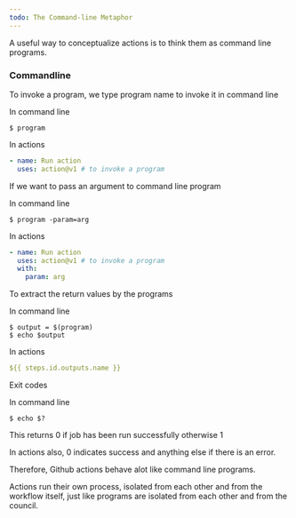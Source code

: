 ```yaml
---
todo: The Command-line Metaphor
---
```


A useful way to conceptualize actions is to think them as command line programs.  

### Commandline

To invoke a program, we type program name to invoke it in command line

In command line
```shell
$ program
```

In actions
```yaml
- name: Run action
  uses: action@v1 # to invoke a program
```

If we want to pass an argument to command line program

In command line
```shell
$ program -param=arg
```

In actions
```yaml
- name: Run action
  uses: action@v1 # to invoke a program
  with:
    param: arg
```

To extract the return values by the programs

In command line
```shell
$ output = $(program)
$ echo $output
```

In actions
```yaml
${{ steps.id.outputs.name }}
```

Exit codes

In command line
```
$ echo $?
```
This returns 0 if job has been run successfully otherwise 1

In actions also, 0 indicates success and anything else if there is an error.  

Therefore, Github actions behave alot like command line programs.  

Actions run their own process, isolated from each other and from the workflow itself, just like programs are isolated from each other and from the council.  


